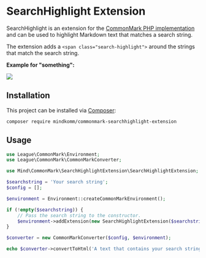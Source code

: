 # SearchHighlight Extension

SearchHighlight is an extension for the [CommonMark PHP implementation](https://github.com/thephpleague/commonmark) and can be used to highlight Markdown text that matches a search string.

The extension adds a `<span class="search-highlight">` around the strings that match the search string.

**Example for "something":**

![](https://cloud.githubusercontent.com/assets/2084481/23606637/e96e6b68-0261-11e7-9249-65a79a544ed7.png)

## Installation

This project can be installed via [Composer](https://getcomposer.org/):

```
composer require mindkomm/commonmark-searchhighlight-extension
```

## Usage

```php
use League\CommonMark\Environment;
use League\CommonMark\CommonMarkConverter;

use Mind\CommonMark\SearchHighlightExtension\SearchHighlightExtension;

$searchstring = 'Your search string';
$config = [];

$environment = Environment::createCommonMarkEnvironment();

if (!empty($searchstring)) {
    // Pass the search string to the constructor.
    $environment->addExtension(new SearchHighlightExtension($searchstring));
}

$converter = new CommonMarkConverter($config, $environment);

echo $converter->convertToHtml('A text that contains your search string.');
```


